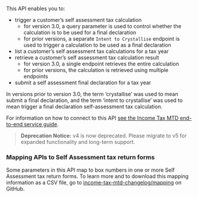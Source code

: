 This API enables you to:

* trigger a customer’s self assessment tax calculation
  * for version 3.0, a query parameter is used to control whether the calculation is to be used for a final declaration
  * for prior versions, a separate `Intent to Crystallise` endpoint is used to trigger a calculation to be used as a final declaration
* list a customer’s self assessment tax calculations for a tax year
* retrieve a customer’s self assessment tax calculation result
  * for version 3.0, a single endpoint retrieves the entire calculation
  * for prior versions, the calculation is retrieved using multiple endpoints
* submit a self assessment final declaration for a tax year

In versions prior to version 3.0, the term ‘crystallise’ was used to mean submit a final declaration, and the term ‘intent to crystallise’ 
was used to mean trigger a final declaration self-assessment tax calculation.

For information on how to connect to this API [see the Income Tax MTD end-to-end service guide](https://developer.service.hmrc.gov.uk/guides/income-tax-mtd-end-to-end-service-guide/).


> **Deprecation Notice:**
>  v4 is now deprecated. Please migrate to v5 for expanded functionality and long-term support.

### Mapping APIs to Self Assessment tax return forms

Some parameters in this API map to box numbers in one or more Self Assessment tax return forms. To learn more and to download this mapping information as a CSV file, go to [income-tax-mtd-changelog/mapping](https://github.com/hmrc/income-tax-mtd-changelog?tab=readme-ov-file#mapping-apis-to-self-assessment-tax-return-forms) on GitHub.